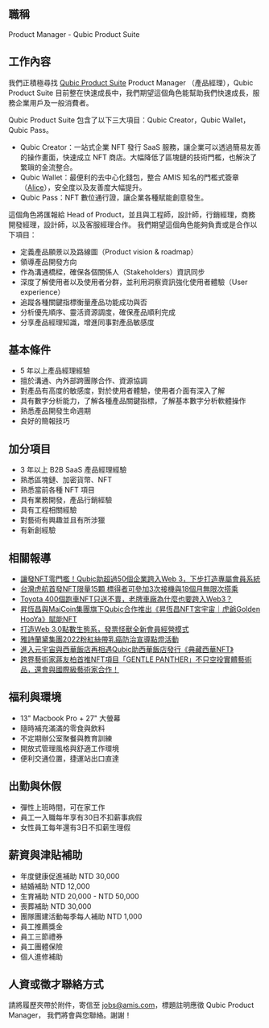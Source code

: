 ## 職稱

Product Manager - Qubic Product Suite

## 工作內容

我們正積極尋找 [Qubic Product Suite](https://www.qubic.market/) Product Manager （產品經理），Qubic Product Suite 目前整在快速成長中，我們期望這個角色能幫助我們快速成長，服務企業用戶及一般消費者。

Qubic Product Suite 包含了以下三大項目：Qubic Creator，Qubic Wallet，Qubic Pass。

* Qubic Creator：一站式企業 NFT 發行 SaaS 服務，讓企業可以透過簡易友善的操作畫面，快速成立 NFT 商店。大幅降低了區塊鏈的技術門檻，也解決了繁瑣的金流整合。
* Qubic Wallet：最便利的去中心化錢包，整合 AMIS 知名的門檻式簽章 （[Alice](https://github.com/getamis/alice)），安全度以及友善度大幅提升。
* Qubic Pass：NFT 數位通行證，讓企業各種賦能創意發生。


這個角色將匯報給 Head of Product，並且與工程師，設計師，行銷經理，商務開發經理，設計師，以及客服經理合作。
我們期望這個角色能夠負責或是合作以下項目：

* 定義產品願景以及路線圖（Product vision & roadmap）
* 領導產品開發方向
* 作為溝通橋樑，確保各個關係人（Stakeholders）資訊同步
* 深度了解使用者以及使用者分群，並利用洞察資訊強化使用者體驗（User experience）
* 追蹤各種關鍵指標衡量產品功能成功與否
* 分析優先順序、靈活資源調度，確保產品順利完成
* 分享產品經理知識，增進同事對產品敏感度

## 基本條件

* 5 年以上產品經理經驗
* 擅於溝通、內外部跨團隊合作、資源協調
* 對產品有高度的敏感度，對於使用者體驗，使用者介面有深入了解
* 具有數字分析能力，了解各種產品關鍵指標，了解基本數字分析軟體操作
* 熟悉產品開發生命週期
* 良好的簡報技巧

## 加分項目

* 3 年以上 B2B SaaS 產品經理經驗
* 熟悉區塊鏈、加密貨幣、NFT
* 熟悉當前各種 NFT 項目
* 具有業務開發，產品行銷經驗
* 具有工程相關經驗
* 對藝術有興趣並且有所涉獵
* 有新創經驗

## 相關報導

* [讓發NFT零門檻！Qubic助超過50個企業跨入Web 3，下步打造專屬會員系統](https://www.bnext.com.tw/article/71982/maicoin-qubic-ronman-70.3)
* [台灣虎航首發NFT限量15顆 標得者可參加3次接機與18個月無限次搭乘](https://finance.ettoday.net/news/2247092)
* [Toyota 400個跑車NFT只送不賣，老牌車廠為什麼也要跨入Web3？](https://www.bnext.com.tw/article/71345/toyota-nft)
* [昇恆昌與MaiCoin集團旗下Qubic合作推出《昇恆昌NFT宮宇宙｜虎爺Golden HooYa》賦能NFT](https://today.line.me/tw/v2/article/gzqQNGm)
* [打造Web 3.0點數生態系，發票怪獸全新會員經營模式](https://blog.qubic.market/%E6%89%93%E9%80%A0web-3-0%E9%BB%9E%E6%95%B8%E7%94%9F%E6%85%8B%E7%B3%BB-%E7%99%BC%E7%A5%A8%E6%80%AA%E7%8D%B8%E5%85%A8%E6%96%B0%E6%9C%83%E5%93%A1%E7%B6%93%E7%87%9F%E6%A8%A1%E5%BC%8F-b30b77cfc924)
* [雅詩蘭黛集團2022粉紅絲帶乳癌防治宣導點燈活動](https://www.cw.com.tw/article/5122977)
* [進入元宇宙與西華飯店再相遇Qubic助西華飯店發行《典藏西華NFT》](https://zeekmagazine.com/archives/183202)
* [跨界藝術家蔣友柏首推NFT項目「GENTLE PANTHER」不只空投實體藝術品，還會與國際級藝術家合作！](https://www.gq.com.tw/fashion/article/%E8%94%A3%E5%8F%8B%E6%9F%8F-as-studio-nft)

## 福利與環境

* 13" Macbook Pro + 27" 大螢幕
* 隨時補充滿滿的零食與飲料
* 不定期辦公室聚餐與教育訓練
* 開放式管理風格與舒適工作環境
* 便利交通位置，捷運站出口直達

## 出勤與休假

* 彈性上班時間，可在家工作
* 員工一入職每年享有30日不扣薪事病假
* 女性員工每年還有3日不扣薪生理假

## 薪資與津貼補助

* 年度健康促進補助 NTD 30,000
* 結婚補助 NTD 12,000
* 生育補助 NTD 20,000 - NTD 50,000
* 喪葬補助 NTD 30,000
* 團隊團建活動每季每人補助 NTD 1,000
* 員工推薦獎金
* 員工三節禮券
* 員工團體保險
* 個人進修補助

## 人資或徵才聯絡方式

請將履歷夾帶於附件，寄信至 [jobs@amis.com](mailto:jobs@amis.com)，標題註明應徵 Qubic Product Manager， 我們將會與您聯絡。謝謝！
